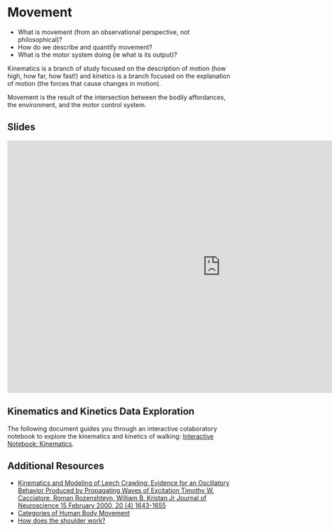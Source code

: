 # Movement

- What is movement (from an observational perspective, not philosophical)?
- How do we describe and quantify movement?
- What is the motor system doing (ie what is its output)?

Kinematics is a branch of study focused on the description of motion (how high, how far, how fast!) and kinetics is a branch focused on the explanation of motion (the forces that cause changes in motion). 

Movement is the result of the intersection between the bodily affordances, the environment, and the motor control system.

## Slides

<iframe src="https://docs.google.com/presentation/d/e/2PACX-1vT8fm0J1V-QlK5c0klXdbZKFl0G1M76Z_iFvX9TzjSkYWzkPng0Cg6o9YWWLJvRqDjEAuPGuHtH0z7L/embed?" frameborder="0" width="960" height="569" allowfullscreen="true" mozallowfullscreen="true" webkitallowfullscreen="true"></iframe>

## Kinematics and Kinetics Data Exploration

The following document guides you through an interactive colaboratory notebook to explore the kinematics and kinetics of walking: [Interactive Notebook: Kinematics](../executable/NotebookColab_Kinematics_WBDSdataset).


## Additional Resources

- [Kinematics and Modeling of Leech Crawling: Evidence for an Oscillatory Behavior Produced by Propagating Waves of Excitation Timothy W. Cacciatore, Roman Rozenshteyn, William B. Kristan Jr Journal of Neuroscience 15 February 2000, 20 (4) 1643-1655](https://doi.org/10.1523/JNEUROSCI.20-04-01643.2000)
- [Categories of Human Body Movement](https://pressbooks.bccampus.ca/humanbiomechanics/chapter/9-5-types-of-body-movements/)
- [How does the shoulder work?](https://www.ncbi.nlm.nih.gov/books/NBK554696/)